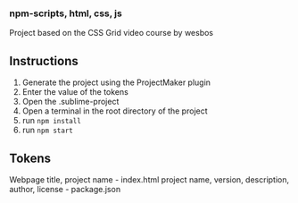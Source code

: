 ### npm-scripts, html, css, js

Project based on the CSS Grid video course by wesbos

## Instructions

1. Generate the project using the ProjectMaker plugin
2. Enter the value of the tokens
3. Open the .sublime-project
4. Open a terminal in the root directory of the project
5. run `npm install`
6. run `npm start`

## Tokens

Webpage title, project name - index.html
project name, version, description, author, license - package.json
